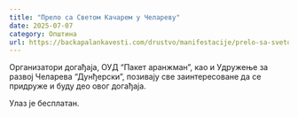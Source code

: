 ```yaml
---
title: "Прело са Светом Качарем у Челареву"
date: 2025-07-07
category: Општина
url: https://backapalankavesti.com/drustvo/manifestacije/prelo-sa-svetom-kacarem-u-celarevu/
---
```


Организатори догађаја, ОУД “Пакет аранжман”, као и Удружење за развој Челарева “Дунђерски”, позивају све заинтересоване да се придруже и буду део овог догађаја.

Улаз је бесплатан.
